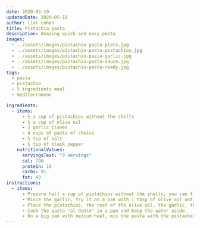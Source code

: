 ```yaml
---
date: 2020-05-19
updatedDate: 2020-05-19
author: lior cohen
title: Pistachio pasta
description: Amazing quick and easy pasta
images:
  - ../assets/images/pistachio-pasta-plate.jpg
  - ../assets/images/pistachio-pasta-pistachios.jpg
  - ../assets/images/pistachio-pasta-garlic.jpg
  - ../assets/images/pistachio-pasta-sauce.jpg
  - ../assets/images/pistachio-pasta-ready.jpg
tags:
  - pasta
  - pistachio
  - 5 ingredients meal
  - mediterranean

ingredients:
  - items:
      - ½ a cup of pistachios without the shells
      - ⅓ a cup of olive oil
      - 2 garlic cloves
      - 4 cups of pasta of choice
      - ½ tsp of salt
      - ¼ tsp of black pepper
    nutritionalValues:
      servingsText: "3 servings"
      cal: 790
      protein: 19
      carbs: 91
      fat: 43
instructions:
  - items:
      - Prepare half a cup of pistachios without the shells, you can find them without shells or just separate them yourself.
      - Mince the garlic, fry it on a pan with 1 tbsp of olive oil until it will have a golden color, about five or six minutes.
      - Place the pistachios, the rest of the olive oil, the garlic, the salt and pepper into a blender and blend it until you have a nice sauce texture, not too much, we still want some nice chunks.
      - Cook the pasta "al dente" in a pan and keep the water aside.
      - On a big pan with medium heat, mix the pasta with the pistachio sauce, and add 1/4 a cup of the pasta water, fry everything together for three minutes.
---
```

